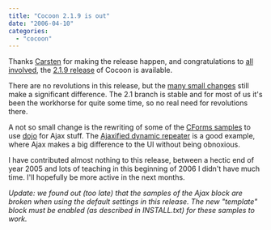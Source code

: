 ```yaml
---
title: "Cocoon 2.1.9 is out"
date: "2006-04-10"
categories: 
  - "cocoon"
---
```


Thanks [Carsten](http://www.osoco.org/weblogs/rael/) for making the release happen, and congratulations to [all involved](http://cocoon.apache.org/), the [2.1.9 release](http://cocoon.apache.org/mirror.cgi) of Cocoon is available.

There are no revolutions in this release, but the [many small changes](http://cocoon.apache.org/2.1/changes.html) still make a significant difference. The 2.1 branch is stable and for most of us it's been the workhorse for quite some time, so no real need for revolutions there.

A not so small change is the rewriting of some of the [CForms samples](http://cocoon.zones.apache.org/demos/release/samples/blocks/forms/) to use [dojo](http://dojotoolkit.org/) for Ajax stuff. The [Ajaxified dynamic repeater](http://cocoon.zones.apache.org/demos/release/samples/blocks/forms/do-dojoRepeater.flow) is a good example, where Ajax makes a big difference to the UI without being obnoxious.

I have contributed almost nothing to this release, between a hectic end of year 2005 and lots of teaching in this beginning of 2006 I didn't have much time. I'll hopefully be more active in the next months.

_Update: we found out (too late) that the samples of the Ajax block are broken when using the default settings in this release. The new "template" block must be enabled (as described in INSTALL.txt) for these samples to work._

